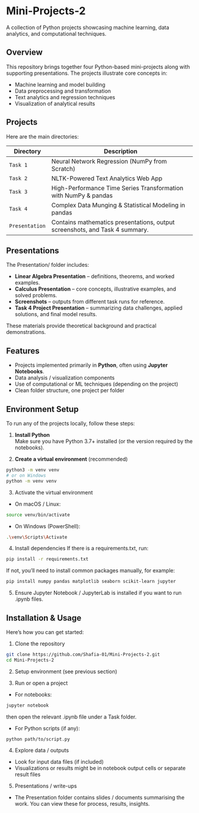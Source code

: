 # Mini-Projects-2

A collection of Python projects showcasing machine learning, data analytics, and computational techniques.
## Overview

This repository brings together four Python-based mini-projects along with supporting presentations. The projects illustrate core concepts in:

- Machine learning and model building  
- Data preprocessing and transformation  
- Text analytics and regression techniques  
- Visualization of analytical results    

## Projects
Here are the main directories:

| Directory      | Description                                                                 |
|----------------|-----------------------------------------------------------------------------|
| `Task 1`       | Neural Network Regression (NumPy from Scratch)                              |
| `Task 2`       | NLTK-Powered Text Analytics Web App                                         |
| `Task 3`       | High-Performance Time Series Transformation with NumPy & pandas             |
| `Task 4`       | Complex Data Munging & Statistical Modeling in pandas                       |
| `Presentation` | Contains mathematics presentations, output screenshots, and Task 4 summary. |

## Presentations

The Presentation/ folder includes:

- **Linear Algebra Presentation** – definitions, theorems, and worked examples.  
- **Calculus Presentation** – core concepts, illustrative examples, and solved problems.  
- **Screenshots** – outputs from different task runs for reference.  
- **Task 4 Project Presentation** – summarizing data challenges, applied solutions, and final model results.

These materials provide theoretical background and practical demonstrations.

## Features
- Projects implemented primarily in **Python**, often using **Jupyter Notebooks**. 
- Data analysis / visualization components  
- Use of computational or ML techniques (depending on the project)  
- Clean folder structure, one project per folder  

## Environment Setup

To run any of the projects locally, follow these steps:

1. **Install Python**  
Make sure you have Python 3.7+ installed (or the version required by the notebooks).  

2. **Create a virtual environment** (recommended)  
```bash
python3 -m venv venv
# or on Windows
python -m venv venv
```

3. Activate the virtual environment
- On macOS / Linux:
```bash
source venv/bin/activate
```
- On Windows (PowerShell):
```bash
.\venv\Scripts\Activate
```

4. Install dependencies
If there is a requirements.txt, run:
```bash
pip install -r requirements.txt
```
If not, you’ll need to install common packages manually, for example:
```bash
pip install numpy pandas matplotlib seaborn scikit-learn jupyter
```

5. Ensure Jupyter Notebook / JupyterLab is installed if you want to run .ipynb files.

## Installation & Usage
Here’s how you can get started:
1. Clone the repository
```bash
git clone https://github.com/Shafia-01/Mini-Projects-2.git
cd Mini-Projects-2
```

2. Setup environment (see previous section)

3. Run or open a project
- For notebooks:
```bash
jupyter notebook
```
then open the relevant .ipynb file under a Task folder.

- For Python scripts (if any):
```bash
python path/to/script.py
```

4. Explore data / outputs
- Look for input data files (if included)
- Visualizations or results might be in notebook output cells or separate result files

5. Presentations / write-ups
- The Presentation folder contains slides / documents summarising the work. You can view these for process, results, insights.
